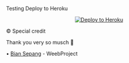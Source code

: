Testing Deploy to Heroku
<p align="center"><a href="https://heroku.com/deploy?template=https://github.com/apisuserbot/WeebProject-Apis/tree/main"> <img src="https://www.herokucdn.com/deploy/button.png" alt="Deploy to Heroku"/></a></p>


© Special credit 

Thank you very so musch 🙏

•   [Bian Sepang](https://github.com/BianSepang) - WeebProject
